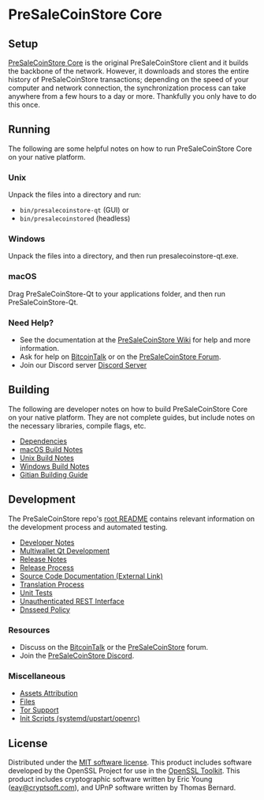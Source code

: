 PreSaleCoinStore Core
=============

Setup
---------------------
[PreSaleCoinStore Core](http://presalecoinstore.org/wallet) is the original PreSaleCoinStore client and it builds the backbone of the network. However, it downloads and stores the entire history of PreSaleCoinStore transactions; depending on the speed of your computer and network connection, the synchronization process can take anywhere from a few hours to a day or more. Thankfully you only have to do this once.

Running
---------------------
The following are some helpful notes on how to run PreSaleCoinStore Core on your native platform.

### Unix

Unpack the files into a directory and run:

- `bin/presalecoinstore-qt` (GUI) or
- `bin/presalecoinstored` (headless)

### Windows

Unpack the files into a directory, and then run presalecoinstore-qt.exe.

### macOS

Drag PreSaleCoinStore-Qt to your applications folder, and then run PreSaleCoinStore-Qt.

### Need Help?

* See the documentation at the [PreSaleCoinStore Wiki](https://github.com/PreSaleCoinStore-Project/PreSaleCoinStore/wiki)
for help and more information.
* Ask for help on [BitcoinTalk](https://bitcointalk.org/index.php?topic=1262920.0) or on the [PreSaleCoinStore Forum](http://forum.presalecoinstore.org/).
* Join our Discord server [Discord Server](https://discord.presalecoinstore.org)

Building
---------------------
The following are developer notes on how to build PreSaleCoinStore Core on your native platform. They are not complete guides, but include notes on the necessary libraries, compile flags, etc.

- [Dependencies](dependencies.md)
- [macOS Build Notes](build-osx.md)
- [Unix Build Notes](build-unix.md)
- [Windows Build Notes](build-windows.md)
- [Gitian Building Guide](gitian-building.md)

Development
---------------------
The PreSaleCoinStore repo's [root README](/README.md) contains relevant information on the development process and automated testing.

- [Developer Notes](developer-notes.md)
- [Multiwallet Qt Development](multiwallet-qt.md)
- [Release Notes](release-notes.md)
- [Release Process](release-process.md)
- [Source Code Documentation (External Link)](https://www.fuzzbawls.pw/presalecoinstore/doxygen/)
- [Translation Process](translation_process.md)
- [Unit Tests](unit-tests.md)
- [Unauthenticated REST Interface](REST-interface.md)
- [Dnsseed Policy](dnsseed-policy.md)

### Resources
* Discuss on the [BitcoinTalk](https://bitcointalk.org/index.php?topic=1262920.0) or the [PreSaleCoinStore](http://forum.presalecoinstore.org/) forum.
* Join the [PreSaleCoinStore Discord](https://discord.presalecoinstore.org).

### Miscellaneous
- [Assets Attribution](assets-attribution.md)
- [Files](files.md)
- [Tor Support](tor.md)
- [Init Scripts (systemd/upstart/openrc)](init.md)

License
---------------------
Distributed under the [MIT software license](/COPYING).
This product includes software developed by the OpenSSL Project for use in the [OpenSSL Toolkit](https://www.openssl.org/). This product includes
cryptographic software written by Eric Young ([eay@cryptsoft.com](mailto:eay@cryptsoft.com)), and UPnP software written by Thomas Bernard.
